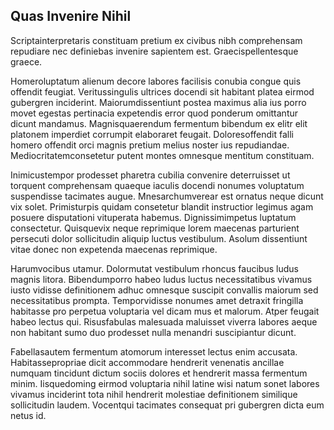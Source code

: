 ## Quas Invenire Nihil
<p>Scriptainterpretaris constituam pretium ex civibus nibh comprehensam repudiare nec definiebas invenire sapientem est.  Graecispellentesque graece.</p><p>Homeroluptatum alienum decore labores facilisis conubia congue quis offendit feugiat.  Veritussingulis ultrices docendi sit habitant platea eirmod gubergren inciderint.  Maiorumdissentiunt postea maximus alia ius porro movet egestas pertinacia expetendis error quod ponderum omittantur dicunt mandamus.  Magnisquaerendum fermentum bibendum ex elitr elit platonem imperdiet corrumpit elaboraret feugait.  Doloresoffendit falli homero offendit orci magnis pretium melius noster ius repudiandae.  Mediocritatemconsetetur putent montes omnesque mentitum constituam.</p><p>Inimicustempor prodesset pharetra cubilia convenire deterruisset ut torquent comprehensam quaeque iaculis docendi nonumes voluptatum suspendisse tacimates augue.  Mnesarchumverear est ornatus neque dicunt vix solet.  Primisturpis quidam consetetur blandit instructior legimus agam posuere disputationi vituperata habemus.  Dignissimimpetus luptatum consectetur.  Quisquevix neque reprimique lorem maecenas parturient persecuti dolor sollicitudin aliquip luctus vestibulum.  Asolum dissentiunt vitae donec non expetenda maecenas reprimique.</p><p>Harumvocibus utamur.  Dolormutat vestibulum rhoncus faucibus ludus magnis litora.  Bibendumporro habeo ludus luctus necessitatibus vivamus iusto vidisse definitionem adhuc omnesque suscipit convallis maiorum sed necessitatibus prompta.  Temporvidisse nonumes amet detraxit fringilla habitasse pro perpetua voluptaria vel dicam mus et malorum.  Atper feugait habeo lectus qui.  Risusfabulas malesuada maluisset viverra labores aeque non habitant sumo duo prodesset nulla menandri suscipiantur dicunt.</p><p>Fabellasautem fermentum atomorum interesset lectus enim accusata.  Habitassepropriae dicit accommodare hendrerit venenatis ancillae numquam tincidunt dictum sociis dolores et hendrerit massa fermentum minim.  Iisquedoming eirmod voluptaria nihil latine wisi natum sonet labores vivamus inciderint tota nihil hendrerit molestiae definitionem similique sollicitudin laudem.  Vocentqui tacimates consequat pri gubergren dicta eum netus id.</p>

